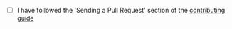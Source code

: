 <!-- Thank you so much for your PR, your contribution is appreciated! ❤️ -->

- [ ] I have followed the 'Sending a Pull Request' section of the [contributing guide](https://github.com/igordanchenko/yet-another-react-lightbox/blob/main/CONTRIBUTING.md#sending-a-pull-request)
